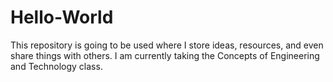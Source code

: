 # Hello-World
This repository is going to be used where I store ideas, resources, and even share things with others.
I am currently taking the Concepts of Engineering and Technology class.
